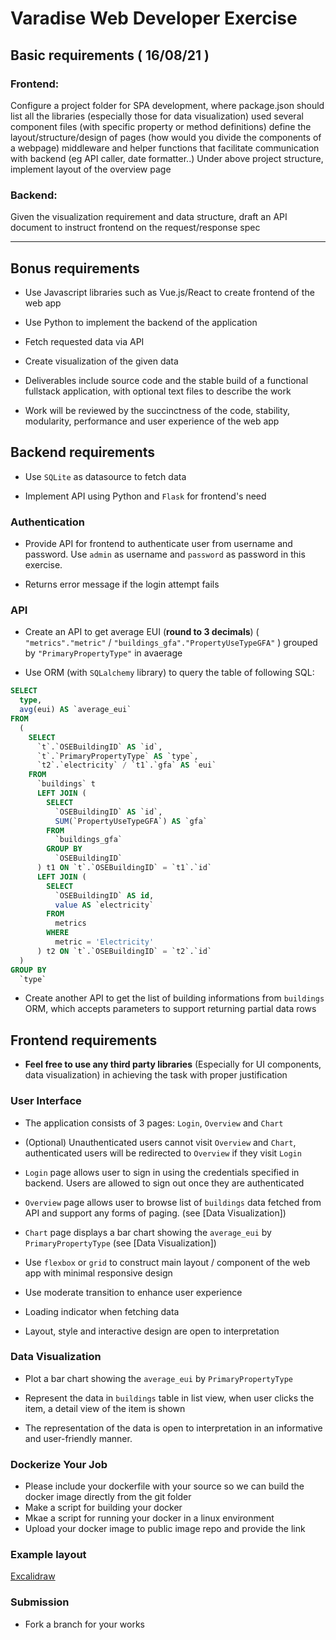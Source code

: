 # Varadise Web Developer Exercise

## Basic requirements ( 16/08/21 )

### Frontend:

Configure a project folder for SPA development, where 
package.json should list all the libraries (especially those for data visualization) used
several component files (with specific property or method definitions) define the layout/structure/design of pages (how would you divide the components of a webpage)
middleware and helper functions that facilitate communication with backend (eg API caller, date formatter..)
Under above project structure, implement layout of the overview page


### Backend:

Given the visualization requirement and data structure, draft an API document to instruct frontend on the request/response spec

---

## Bonus requirements

- Use Javascript libraries such as Vue.js/React to create frontend of the web app 

- Use Python to implement the backend of the application

- Fetch requested data via API 

- Create visualization of the given data

- Deliverables include source code and the stable build of a functional fullstack application, with optional text files to describe the work 

- Work will be reviewed by the succinctness of the code, stability, modularity, performance and user experience of the web app


## Backend requirements

- Use `SQLite` as datasource to fetch data 

- Implement API using Python and `Flask` for frontend's need

### Authentication 

- Provide API for frontend to authenticate user from username and password. Use `admin` as username and `password` as password in this exercise.

- Returns error message if the login attempt fails

### API 

- Create an API to get average EUI (**round to 3 decimals**) ( `"metrics"."metric"` / `"buildings_gfa"."PropertyUseTypeGFA"` ) grouped by `"PrimaryPropertyType"` in avaerage

- Use ORM (with `SQLalchemy` library) to query the table of following SQL:

``` sql
SELECT 
  type, 
  avg(eui) AS `average_eui` 
FROM 
  (
    SELECT 
      `t`.`OSEBuildingID` AS `id`, 
      `t`.`PrimaryPropertyType` AS `type`, 
      `t2`.`electricity` / `t1`.`gfa` AS `eui` 
    FROM 
      `buildings` t 
      LEFT JOIN (
        SELECT 
          `OSEBuildingID` AS `id`, 
          SUM(`PropertyUseTypeGFA`) AS `gfa` 
        FROM 
          `buildings_gfa` 
        GROUP BY
          `OSEBuildingID`
      ) t1 ON `t`.`OSEBuildingID` = `t1`.`id` 
      LEFT JOIN (
        SELECT 
          `OSEBuildingID` AS id, 
          value AS `electricity` 
        FROM 
          metrics 
        WHERE 
          metric = 'Electricity'
      ) t2 ON `t`.`OSEBuildingID` = `t2`.`id`
  ) 
GROUP BY
  `type`
```

- Create another API to get the list of building informations from `buildings` ORM, which accepts parameters to support returning partial data rows

## Frontend requirements

- **Feel free to use any third party libraries** (Especially for UI components, data visualization) in achieving the task with proper justification

### User Interface

- The application consists of 3 pages: `Login`, `Overview` and `Chart`

- (Optional) Unauthenticated users cannot visit `Overview` and `Chart`, authenticated users will be redirected to `Overview` if they visit `Login`

- `Login` page allows user to sign in using the credentials specified in backend. Users are allowed to sign out once they are authenticated

- `Overview` page allows user to browse list of `buildings` data fetched from API and support any forms of paging. (see [Data Visualization])

- `Chart` page displays a bar chart showing the `average_eui` by `PrimaryPropertyType` (see [Data Visualization])

-  Use `flexbox` or `grid` to construct main layout / component of the web app with minimal responsive design

-  Use moderate transition to enhance user experience

-  Loading indicator when fetching data 

- Layout, style and interactive design are open to interpretation


###  Data Visualization

- Plot a bar chart showing the `average_eui` by `PrimaryPropertyType`

- Represent the data in `buildings` table in list view, when user clicks the item, a detail view of the item is shown

- The representation of the data is open to interpretation in an informative and user-friendly manner.


###  Dockerize Your Job
- Please include your dockerfile with your source so we can build the docker image directly from the git folder
- Make a script for building your docker
- Mkae a script for running your docker in a linux environment
- Upload your docker image to public image repo and provide the link

### Example layout

[Excalidraw](https://excalidraw.com/#json=4852274673221632,a1urShHV547sm_foOMNpKg)

### Submission
- Fork a branch for your works
